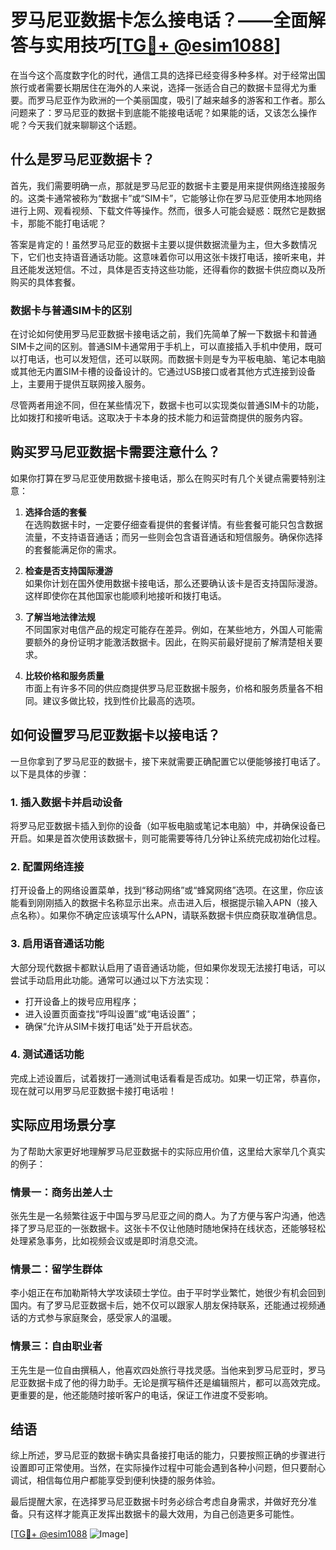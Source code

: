 # 罗马尼亚数据卡怎么接电话？——全面解答与实用技巧[[TG💪+ @esim1088](https://t.me/s/esim1088)]

在当今这个高度数字化的时代，通信工具的选择已经变得多种多样。对于经常出国旅行或者需要长期居住在海外的人来说，选择一张适合自己的数据卡显得尤为重要。而罗马尼亚作为欧洲的一个美丽国度，吸引了越来越多的游客和工作者。那么问题来了：罗马尼亚的数据卡到底能不能接电话呢？如果能的话，又该怎么操作呢？今天我们就来聊聊这个话题。

## 什么是罗马尼亚数据卡？

首先，我们需要明确一点，那就是罗马尼亚的数据卡主要是用来提供网络连接服务的。这类卡通常被称为“数据卡”或“SIM卡”，它能够让你在罗马尼亚使用本地网络进行上网、观看视频、下载文件等操作。然而，很多人可能会疑惑：既然它是数据卡，那能不能打电话呢？

答案是肯定的！虽然罗马尼亚的数据卡主要以提供数据流量为主，但大多数情况下，它们也支持语音通话功能。这意味着你可以用这张卡拨打电话，接听来电，并且还能发送短信。不过，具体是否支持这些功能，还得看你的数据卡供应商以及所购买的具体套餐。

### 数据卡与普通SIM卡的区别

在讨论如何使用罗马尼亚数据卡接电话之前，我们先简单了解一下数据卡和普通SIM卡之间的区别。普通SIM卡通常用于手机上，可以直接插入手机中使用，既可以打电话，也可以发短信，还可以联网。而数据卡则是专为平板电脑、笔记本电脑或其他无内置SIM卡槽的设备设计的。它通过USB接口或者其他方式连接到设备上，主要用于提供互联网接入服务。

尽管两者用途不同，但在某些情况下，数据卡也可以实现类似普通SIM卡的功能，比如拨打和接听电话。这取决于卡本身的技术能力和运营商提供的服务内容。

## 购买罗马尼亚数据卡需要注意什么？

如果你打算在罗马尼亚使用数据卡接电话，那么在购买时有几个关键点需要特别注意：

1. **选择合适的套餐**  
   在选购数据卡时，一定要仔细查看提供的套餐详情。有些套餐可能只包含数据流量，不支持语音通话；而另一些则会包含语音通话和短信服务。确保你选择的套餐能满足你的需求。

2. **检查是否支持国际漫游**  
   如果你计划在国外使用数据卡接电话，那么还要确认该卡是否支持国际漫游。这样即使你在其他国家也能顺利地接听和拨打电话。

3. **了解当地法律法规**  
   不同国家对电信产品的规定可能存在差异。例如，在某些地方，外国人可能需要额外的身份证明才能激活数据卡。因此，在购买前最好提前了解清楚相关要求。

4. **比较价格和服务质量**  
   市面上有许多不同的供应商提供罗马尼亚数据卡服务，价格和服务质量各不相同。建议多做比较，找到性价比最高的选项。

## 如何设置罗马尼亚数据卡以接电话？

一旦你拿到了罗马尼亚的数据卡，接下来就需要正确配置它以便能够接打电话了。以下是具体的步骤：

### 1. 插入数据卡并启动设备
将罗马尼亚数据卡插入到你的设备（如平板电脑或笔记本电脑）中，并确保设备已开启。如果是首次使用该数据卡，则可能需要等待几分钟让系统完成初始化过程。

### 2. 配置网络连接
打开设备上的网络设置菜单，找到“移动网络”或“蜂窝网络”选项。在这里，你应该能看到刚刚插入的数据卡名称显示出来。点击进入后，根据提示输入APN（接入点名称）。如果你不确定应该填写什么APN，请联系数据卡供应商获取准确信息。

### 3. 启用语音通话功能
大部分现代数据卡都默认启用了语音通话功能，但如果你发现无法接打电话，可以尝试手动启用此功能。通常可以通过以下方法实现：
- 打开设备上的拨号应用程序；
- 进入设置页面查找“呼叫设置”或“电话设置”；
- 确保“允许从SIM卡拨打电话”处于开启状态。

### 4. 测试通话功能
完成上述设置后，试着拨打一通测试电话看看是否成功。如果一切正常，恭喜你，现在就可以用罗马尼亚数据卡接打电话啦！

## 实际应用场景分享

为了帮助大家更好地理解罗马尼亚数据卡的实际应用价值，这里给大家举几个真实的例子：

### 情景一：商务出差人士
张先生是一名频繁往返于中国与罗马尼亚之间的商人。为了方便与客户沟通，他选择了罗马尼亚的一张数据卡。这张卡不仅让他随时随地保持在线状态，还能够轻松处理紧急事务，比如视频会议或是即时消息交流。

### 情景二：留学生群体
李小姐正在布加勒斯特大学攻读硕士学位。由于平时学业繁忙，她很少有机会回到国内。有了罗马尼亚数据卡后，她不仅可以跟家人朋友保持联系，还能通过视频通话的方式参与家庭聚会，感受家人的温暖。

### 情景三：自由职业者
王先生是一位自由撰稿人，他喜欢四处旅行寻找灵感。当他来到罗马尼亚时，罗马尼亚数据卡成了他的得力助手。无论是撰写稿件还是编辑照片，都可以高效完成。更重要的是，他还能随时接听客户的电话，保证工作进度不受影响。

## 结语

综上所述，罗马尼亚的数据卡确实具备接打电话的能力，只要按照正确的步骤进行设置即可正常使用。当然，在实际操作过程中可能会遇到各种小问题，但只要耐心调试，相信每位用户都能享受到便利快捷的服务体验。

最后提醒大家，在选择罗马尼亚数据卡时务必综合考虑自身需求，并做好充分准备。只有这样才能真正发挥出数据卡的最大效用，为自己创造更多可能性。

[[TG💪+ @esim1088](https://t.me/s/esim1088) ![Image](https://i.postimg.cc/4NQfJmqS/Snipaste-2025-05-13-00-14-12.png)]